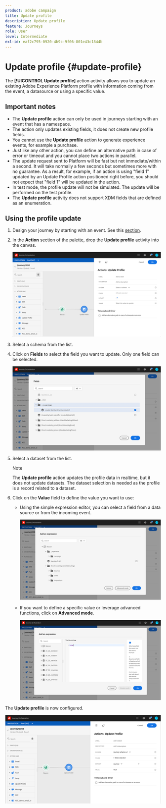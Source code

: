 ```yaml
---
product: adobe campaign
title: Update profile
description: Update profile
feature: Journeys
role: User
level: Intermediate
exl-id: eaf2c795-0920-4b9c-9f06-801e43c1844b
---
```

# Update profile {#update-profile}

The **[!UICONTROL Update profile]** action activity allows you to update an existing Adobe Experience Platform profile with information coming from the event, a datasource or using a specific value.

## Important notes

* The **Update profile** action can only be used in journeys starting with an event that has a namespace.
* The action only updates existing fields, it does not create new profile fields.
* You cannot use the **Update profile** action to generate experience events, for example a purchase.
* Just like any other action, you can define an alternative path in case of error or timeout and you cannot place two actions in parallel.
* The update request sent to Platform will be fast but not immediate/within a second. It will take normally a few seconds but sometimes more with no guarantee. As a result, for example, if an action is using "field 1" updated by an Update Profile action positioned right before, you should not expect that "field 1" will be updated in the action.
* In test mode, the profile update will not be simulated. The update will be performed on the test profile. 
* The **Update profile** activity does not support XDM fields that are defined as an enumeration.

## Using the profile update

1. Design your journey by starting with an event. See this [section](../building-journeys/journey.md).

1. In the **Action** section of the palette, drop the **Update profile** activity into the canvas.

   ![](../assets/profileupdate0.png)

1. Select a schema from the list.

1. Click on **Fields** to select the field you want to update. Only one field can be selected.

   ![](../assets/profileupdate2.png)

1. Select a dataset from the list. 

   >[!NOTE]
   >
   >The **Update profile** action updates the profile data in realtime, but it does not update datasets. The dataset selection is needed as the profile is a record related to a dataset.

1. Click on the **Value** field to define the value you want to use:

   * Using the simple expression editor, you can select a field from a data source or from the incoming event.

      ![](../assets/profileupdate4.png)

   * If you want to define a specific value or leverage advanced functions, click on **Advanced mode**.

      ![](../assets/profileupdate3.png)

The **Update profile** is now configured.

![](../assets/profileupdate1.png)
